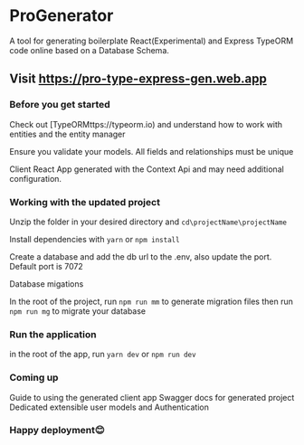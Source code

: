 # ProGenerator
A tool for generating boilerplate React(Experimental) and Express TypeORM code online based on a Database Schema. 

## Visit https://pro-type-express-gen.web.app

### Before you get started
Check out [TypeORMttps://typeorm.io) and understand how to work with entities and the entity manager

Ensure you validate your models. All fields and relationships must be unique

Client React App generated with the Context Api and may need additional configuration.

### Working with the updated project

Unzip the folder in your desired directory and `cd\projectName\projectName`

Install dependencies with `yarn` or `npm install`

Create a database and add the db url to the .env, also update the port. Default port is 7072

Database migations

In the root of the project, run `npm run mm` to generate migration files then run `npm run mg` to migrate your database

### Run the application

in the root of the app, run `yarn dev` or `npm run dev`

### Coming up

Guide to using the generated client app
Swagger docs for generated project
Dedicated extensible user models and Authentication

### Happy deployment😊
